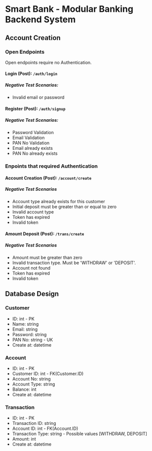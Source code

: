 # Smart Bank - Modular Banking Backend System


## Account Creation
### Open Endpoints
Open endpoints require no Authentication.

#### Login (Post): `/auth/login`
##### Negative Test Scenarios:
- Invalid email or password

#### Register (Post): `/auth/signup`
##### Negative Test Scenarios:
- Password Validation
- Email Validation
- PAN No Validation
- Email already exists
- PAN No already exists

### Enpoints that required Authentication
#### Account Creation (Post): `/account/create`
##### Negative Test Scenarios
- Account type already exists for this customer
- Initial deposit must be greater than or equal to zero
- Invalid account type
- Token has expired
- Invalid token

#### Amount Deposit (Post): `/trans/create`
##### Negative Test Scenarios
- Amount must be greater than zero
- Invalid transaction type. Must be 'WITHDRAW' or 'DEPOSIT'.
- Account not found
- Token has expired
- Invalid token

## Database Design
### Customer
- ID: int - PK
- Name: string
- Email: string
- Password: string
- PAN No: string - UK
- Create at: datetime

### Account
- ID: int - PK
- Customer ID: int - FK(Customer.ID)
- Account No: string
- Account Type: string
- Balance: int
- Create at: datetime

### Transaction
- ID: int - PK
- Transaction ID: string
- Account ID: int - FK(Account.ID)
- Transaction Type: string - Possible values [WITHDRAW, DEPOSIT]
- Amount: int
- Create at: datetime


